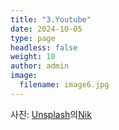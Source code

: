 ```yaml
---
title: "3.Youtube"
date: 2024-10-05
type: page
headless: false
weight: 10
author: admin
image: 
  filename: image6.jpg
---
```

사진: <a href="https://unsplash.com/ko/%EC%82%AC%EC%A7%84/iphone%EC%9D%98-youtube-%ED%99%94%EB%A9%B4-%EC%BA%A1%EC%B2%98-pYoj2nyokOg?utm_content=creditCopyText&utm_medium=referral&utm_source=unsplash">Unsplash</a>의<a href="https://unsplash.com/ko/@helloimnik?utm_content=creditCopyText&utm_medium=referral&utm_source=unsplash">Nik</a>
  